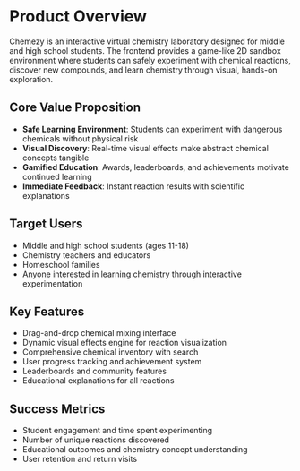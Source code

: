# Product Overview

Chemezy is an interactive virtual chemistry laboratory designed for middle and high school students. The frontend provides a game-like 2D sandbox environment where students can safely experiment with chemical reactions, discover new compounds, and learn chemistry through visual, hands-on exploration.

## Core Value Proposition
- **Safe Learning Environment**: Students can experiment with dangerous chemicals without physical risk
- **Visual Discovery**: Real-time visual effects make abstract chemical concepts tangible
- **Gamified Education**: Awards, leaderboards, and achievements motivate continued learning
- **Immediate Feedback**: Instant reaction results with scientific explanations

## Target Users
- Middle and high school students (ages 11-18)
- Chemistry teachers and educators
- Homeschool families
- Anyone interested in learning chemistry through interactive experimentation

## Key Features
- Drag-and-drop chemical mixing interface
- Dynamic visual effects engine for reaction visualization
- Comprehensive chemical inventory with search
- User progress tracking and achievement system
- Leaderboards and community features
- Educational explanations for all reactions

## Success Metrics
- Student engagement and time spent experimenting
- Number of unique reactions discovered
- Educational outcomes and chemistry concept understanding
- User retention and return visits